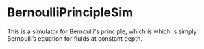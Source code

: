 # BernoulliPrincipleSim
This is a simulator for Bernoulli's principle, which is which is simply Bernoulli’s equation for fluids at constant depth.
